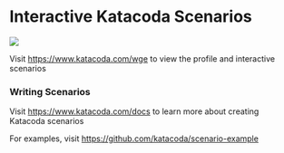 # Interactive Katacoda Scenarios

[![](http://shields.katacoda.com/katacoda/wge/count.svg)](https://www.katacoda.com/wge "Get your profile on Katacoda.com")

Visit https://www.katacoda.com/wge to view the profile and interactive scenarios

### Writing Scenarios
Visit https://www.katacoda.com/docs to learn more about creating Katacoda scenarios

For examples, visit https://github.com/katacoda/scenario-example
